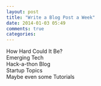 ```yaml
---
layout: post
title: "Write a Blog Post a Week"
date: 2014-01-03 05:49
comments: true
categories: 
---
```

 How Hard Could It Be?	
 Emerging Tech		
 Hack-a-thon Blog	
 Startup Topics			
 Maybe even some Tutorials 	